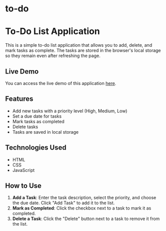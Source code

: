 # to-do
# To-Do List Application

This is a simple to-do list application that allows you to add, delete, and mark tasks as complete. The tasks are stored in the browser's local storage so they remain even after refreshing the page.

## Live Demo

You can access the live demo of this application [here](https://kl2200030523.github.io/to-do/).

## Features

- Add new tasks with a priority level (High, Medium, Low)
- Set a due date for tasks
- Mark tasks as completed
- Delete tasks
- Tasks are saved in local storage

## Technologies Used

- HTML
- CSS
- JavaScript

## How to Use

1. **Add a Task**: Enter the task description, select the priority, and choose the due date. Click "Add Task" to add it to the list.
2. **Mark as Completed**: Click the checkbox next to a task to mark it as completed.
3. **Delete a Task**: Click the "Delete" button next to a task to remove it from the list.
